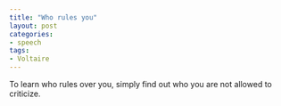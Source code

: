 ```yaml
---
title: "Who rules you"
layout: post
categories:
- speech
tags:
- Voltaire
---
```


To learn who rules over you, simply find out who you are not allowed to criticize.
